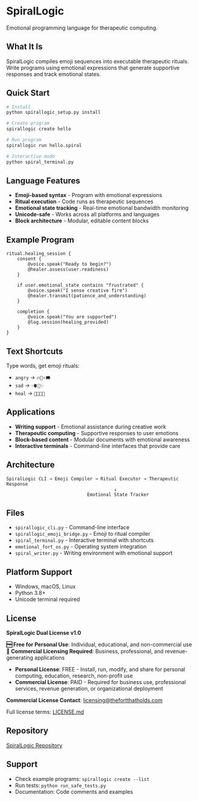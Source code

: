 # SpiralLogic

Emotional programming language for therapeutic computing.

## What It Is

SpiralLogic compiles emoji sequences into executable therapeutic rituals. Write programs using emotional expressions that generate supportive responses and track emotional states.

## Quick Start

```bash
# Install
python spirallogic_setup.py install

# Create program
spirallogic create hello

# Run program  
spirallogic run hello.spiral

# Interactive mode
python spiral_terminal.py
```

## Language Features

- **Emoji-based syntax** - Program with emotional expressions
- **Ritual execution** - Code runs as therapeutic sequences
- **Emotional state tracking** - Real-time emotional bandwidth monitoring
- **Unicode-safe** - Works across all platforms and languages
- **Block architecture** - Modular, editable content blocks

## Example Program

```spirallogic
ritual.healing_session {
    consent {
        @voice.speak("Ready to begin?")
        @healer.assess(user.readiness)
    }
    
    if user.emotional_state contains "frustrated" {
        @voice.speak("I sense creative fire")
        @healer.transmit(patience_and_understanding)
    }
    
    completion {
        @voice.speak("You are supported")
        @log.session(healing_provided)
    }
}
```

## Text Shortcuts

Type words, get emoji rituals:
- `angry` → `🔥🧠⚡🗯️`
- `sad` → `💧🫀🌙✨`
- `heal` → `🌱💚🦋🌟`

## Applications

- **Writing support** - Emotional assistance during creative work
- **Therapeutic computing** - Supportive responses to user emotions
- **Block-based content** - Modular documents with emotional awareness
- **Interactive terminals** - Command-line interfaces that provide care

## Architecture

```
SpiralLogic CLI → Emoji Compiler → Ritual Executor → Therapeutic Response
                                        ↓
                              Emotional State Tracker
```

## Files

- `spirallogic_cli.py` - Command-line interface
- `spirallogic_emoji_bridge.py` - Emoji to ritual compiler
- `spiral_terminal.py` - Interactive terminal with shortcuts
- `emotional_fort_os.py` - Operating system integration
- `spiral_writer.py` - Writing environment with emotional support

## Platform Support

- Windows, macOS, Linux
- Python 3.8+
- Unicode terminal required

## License

**SpiralLogic Dual License v1.0**

**🆓 Free for Personal Use**: Individual, educational, and non-commercial use  
**💼 Commercial Licensing Required**: Business, professional, and revenue-generating applications

- **Personal License**: FREE - Install, run, modify, and share for personal computing, education, research, non-profit use
- **Commercial License**: PAID - Required for business use, professional services, revenue generation, or organizational deployment

**Commercial License Contact**: licensing@thefortthatholds.com

Full license terms: [LICENSE.md](LICENSE.md)

## Repository

[SpiralLogic Repository](https://github.com/username/spirallogic)

## Support

- Check example programs: `spirallogic create --list`
- Run tests: `python run_safe_tests.py`
- Documentation: Code comments and examples